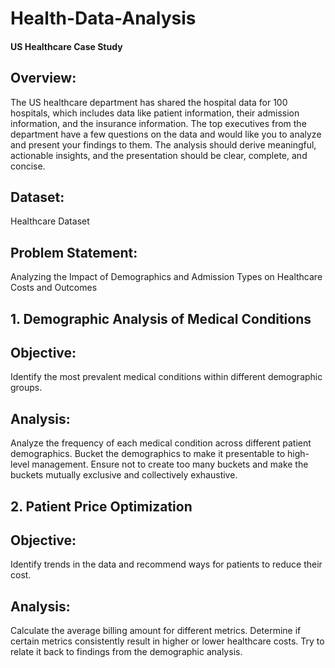 # Health-Data-Analysis
#### US Healthcare Case Study
## Overview:
The US healthcare department has shared the hospital data for 100 hospitals, which includes data like patient information, their admission information, and the insurance information. The top executives from the department have a few questions on the data and would like you to analyze and present your findings to them. The analysis should derive meaningful, actionable insights, and the presentation should be clear, complete, and concise.
## Dataset:
Healthcare Dataset
## Problem Statement:
Analyzing the Impact of Demographics and Admission Types on Healthcare Costs and Outcomes

## 1. Demographic Analysis of Medical Conditions
## Objective:<br /> 
Identify the most prevalent medical conditions within different demographic groups.
## Analysis:<br />
Analyze the frequency of each medical condition across different patient demographics. Bucket the demographics to make it presentable to high-level management. Ensure not to create too many buckets and make the buckets mutually exclusive and collectively exhaustive.
## 2. Patient Price Optimization
## Objective:<br />
Identify trends in the data and recommend ways for patients to reduce their cost.
## Analysis:<br />
Calculate the average billing amount for different metrics. Determine if certain metrics consistently result in higher or lower healthcare costs. Try to relate it back to findings from the demographic analysis.
